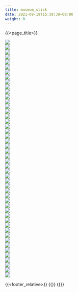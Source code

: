 ```yaml
---
title: museum_slick
date: 2021-09-19T15:39:39+09:00
weight: 0
---
```


{{<page_title>}}
<!-- Slider main container -->
<div class="single-item">
<div class="slick-slide"><img src="http://morihiro.sakura.ne.jp/pictures/001.jpg"></div>
<div class="slick-slide"><img src="http://morihiro.sakura.ne.jp/pictures/002.jpg"></div>
<div class="slick-slide"><img src="http://morihiro.sakura.ne.jp/pictures/003.jpg"></div>
<div class="slick-slide"><img src="http://morihiro.sakura.ne.jp/pictures/004.jpg"></div>
<div class="slick-slide"><img src="http://morihiro.sakura.ne.jp/pictures/005.jpg"></div>
<div class="slick-slide"><img src="http://morihiro.sakura.ne.jp/pictures/006.jpg"></div>
<div class="slick-slide"><img src="http://morihiro.sakura.ne.jp/pictures/007.jpg"></div>
<div class="slick-slide"><img src="http://morihiro.sakura.ne.jp/pictures/008.jpg"></div>
<div class="slick-slide"><img src="http://morihiro.sakura.ne.jp/pictures/009.jpg"></div>
<div class="slick-slide"><img src="http://morihiro.sakura.ne.jp/pictures/010.jpg"></div>
<div class="slick-slide"><img src="http://morihiro.sakura.ne.jp/pictures/011.jpg"></div>
<div class="slick-slide"><img src="http://morihiro.sakura.ne.jp/pictures/012.jpg"></div>
<div class="slick-slide"><img src="http://morihiro.sakura.ne.jp/pictures/013.jpg"></div>
<div class="slick-slide"><img src="http://morihiro.sakura.ne.jp/pictures/014.jpg"></div>
<div class="slick-slide"><img src="http://morihiro.sakura.ne.jp/pictures/015.jpg"></div>
<div class="slick-slide"><img src="http://morihiro.sakura.ne.jp/pictures/016.jpg"></div>
<div class="slick-slide"><img src="http://morihiro.sakura.ne.jp/pictures/017.jpg"></div>
<div class="slick-slide"><img src="http://morihiro.sakura.ne.jp/pictures/018.jpg"></div>
<div class="slick-slide"><img src="http://morihiro.sakura.ne.jp/pictures/019.jpg"></div>
<div class="slick-slide"><img src="http://morihiro.sakura.ne.jp/pictures/020.jpg"></div>
<div class="slick-slide"><img src="http://morihiro.sakura.ne.jp/pictures/021.jpg"></div>
<div class="slick-slide"><img src="http://morihiro.sakura.ne.jp/pictures/022.jpg"></div>
<div class="slick-slide"><img src="http://morihiro.sakura.ne.jp/pictures/023.jpg"></div>
<div class="slick-slide"><img src="http://morihiro.sakura.ne.jp/pictures/024.jpg"></div>
<div class="slick-slide"><img src="http://morihiro.sakura.ne.jp/pictures/025.jpg"></div>
<div class="slick-slide"><img src="http://morihiro.sakura.ne.jp/pictures/026.jpg"></div>
<div class="slick-slide"><img src="http://morihiro.sakura.ne.jp/pictures/027.jpg"></div>
<div class="slick-slide"><img src="http://morihiro.sakura.ne.jp/pictures/028.jpg"></div>
<div class="slick-slide"><img src="http://morihiro.sakura.ne.jp/pictures/029.jpg"></div>
<div class="slick-slide"><img src="http://morihiro.sakura.ne.jp/pictures/030.jpg"></div>
<div class="slick-slide"><img src="http://morihiro.sakura.ne.jp/pictures/031.jpg"></div>
<div class="slick-slide"><img src="http://morihiro.sakura.ne.jp/pictures/032.jpg"></div>
<div class="slick-slide"><img src="http://morihiro.sakura.ne.jp/pictures/033.jpg"></div>
<div class="slick-slide"><img src="http://morihiro.sakura.ne.jp/pictures/034.jpg"></div>
<div class="slick-slide"><img src="http://morihiro.sakura.ne.jp/pictures/035.jpg"></div>
<div class="slick-slide"><img src="http://morihiro.sakura.ne.jp/pictures/036.jpg"></div>
<div class="slick-slide"><img src="http://morihiro.sakura.ne.jp/pictures/037.jpg"></div>
<div class="slick-slide"><img src="http://morihiro.sakura.ne.jp/pictures/038.jpg"></div>
<div class="slick-slide"><img src="http://morihiro.sakura.ne.jp/pictures/039.jpg"></div>
<div class="slick-slide"><img src="http://morihiro.sakura.ne.jp/pictures/040.jpg"></div>
<div class="slick-slide"><img src="http://morihiro.sakura.ne.jp/pictures/041.jpg"></div>
<div class="slick-slide"><img src="http://morihiro.sakura.ne.jp/pictures/042.jpg"></div>
<div class="slick-slide"><img src="http://morihiro.sakura.ne.jp/pictures/043.jpg"></div>
<div class="slick-slide"><img src="http://morihiro.sakura.ne.jp/pictures/044.jpg"></div>
<div class="slick-slide"><img src="http://morihiro.sakura.ne.jp/pictures/045.jpg"></div>
<div class="slick-slide"><img src="http://morihiro.sakura.ne.jp/pictures/046.jpg"></div>
<div class="slick-slide"><img src="http://morihiro.sakura.ne.jp/pictures/047.jpg"></div>
<div class="slick-slide"><img src="http://morihiro.sakura.ne.jp/pictures/048.jpg"></div>
</div>

{{<footer_relative>}}
{{<slick>}}
{{<js>}}